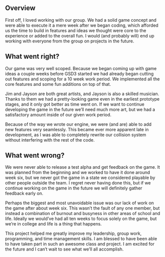 ## Overview

First off, I loved working with our group. We had a solid game concept and were able to execute it a mere week after we began coding, which afforded us the time to build in features and ideas we thought were core to the experience or added to the overall fun. I would (and probably will) end up working with everyone from the group on projects in the future.

## What went right?

Our game was very well scoped. Because we began coming up with game ideas a couple weeks before GSD3 started we had already began cutting out features and scoping for a 10 week work period. We implemented all the core features and some fun additions on top of that.

Jim and Jayson are both great artists, and Jayson is also a skilled musician. Thanks to them we had a pretty-looking game even in the earliest prototype stages, and it only got better as time went on. If we want to continue developing the game in the future we’ll need much more art, but we had a satisfactory amount inside of our given work period.

Because of the way we wrote our engine, we were (and are) able to add new features very seamlessly. This became ever more apparent late in development, as I was able to completely rewrite our collision system without interfering with the rest of the code. 

## What went wrong?

We were never able to release a test alpha and get feedback on the game. It was planned from the beginning and we worked to have it done around week six, but we never got the game in a state we considered playable by other people outside the team. I regret never having done this, but if we continue working on the game in the future we will definitely gather feedback early on.

Perhaps the biggest and most unavoidable issue was our lack of work on the game after about week six. This wasn’t the fault of any one member, but instead a combination of burnout and busyness in other areas of school and life. Ideally we would’ve had all ten weeks to focus solely on the game, but we’re in college and life is a thing that happens.

This project helped me greatly improve my leadership, group work, programming, and time management skills. I am blessed to have been able to have taken part in such an awesome class and project. I am excited for the future and I can’t wait to see what we’ll all accomplish.
